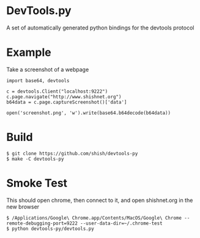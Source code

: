 
# DevTools.py

A set of automatically generated python bindings for the devtools protocol


# Example

Take a screenshot of a webpage
```
import base64, devtools

c = devtools.Client("localhost:9222")
c.page.navigate("http://www.shishnet.org")
b64data = c.page.captureScreenshot()['data']

open('screenshot.png', 'w').write(base64.b64decode(b64data))
```


# Build

```
$ git clone https://github.com/shish/devtools-py
$ make -C devtools-py
```


# Smoke Test

This should open chrome, then connect to it, and open shishnet.org in the new browser

```
$ /Applications/Google\ Chrome.app/Contents/MacOS/Google\ Chrome --remote-debugging-port=9222 --user-data-dir=~/.chrome-test
$ python devtools-py/devtools.py
```


